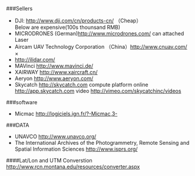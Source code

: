 ###Sellers  
- DJI: http://www.dji.com/cn/products-cn/ （Cheap）  
Below are expensive(100s thounsand RMB)  
- MICRODRONES (German)http://www.microdrones.com/  can attached Laser  
- Aircam UAV Technology Corporation （China）http://www.cnuav.com/   ×
- http://ilidar.com/  
- MAVinci http://www.mavinci.de/  
- XAIRWAY http://www.xaircraft.cn/  
- Aeryon  http://www.aeryon.com/  
- Skycatch http://skycatch.com   compute platform online http://app.skycatch.com  video  http://vimeo.com/skycatchinc/videos
    
###software   
- Micmac http://logiciels.ign.fr/?-Micmac,3-    

   
###DATA  
- UNAVCO http://www.unavco.org/  
- The International Archives of the Photogrammetry, Remote Sensing and Spatial Information Sciences http://www.isprs.org/   
  
####Lat/Lon and UTM Converstion  
http://www.rcn.montana.edu/resources/converter.aspx
